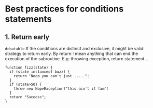 # Best practices for conditions statements


## 1. Return early
`debatable`
If the conditions are distinct and exclusive, it might be valid strategy to return early. By return I mean anything that can end the execution of the subroutine. E.g: throwing exception, return statement...
```
function fizz(state) {
  if (state instanceof buzz) {
    return "Nooo you can't just .....";
  }
  if (state>50) {
    throw new NopeException("this ain't it fam")
  }
  return "Suceess";
}

```
